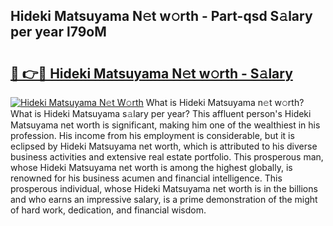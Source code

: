 ## Hideki Matsuyama N𝚎t w𝚘rth - Part-qsd S𝚊lary per year l79oM

# <h2><a href="http://gc459y.nevu.top/?p=Hideki+Matsuyama">🔗 👉🔴 Hideki Matsuyama N𝚎t w𝚘rth - S𝚊lary</a></h2>

[![Hideki Matsuyama N𝚎t W𝚘rth](https://i.imgur.com/Oavwk0R.jpeg)](http://gc459y.nevu.top/?p=Hideki+Matsuyama)
What is Hideki Matsuyama n𝚎t w𝚘rth? What is Hideki Matsuyama s𝚊lary per year?
This affluent person's Hideki Matsuyama net worth is significant, making him one of the wealthiest in his profession. His income from his employment is considerable, but it is eclipsed by Hideki Matsuyama net worth, which is attributed to his diverse business activities and extensive real estate portfolio. This prosperous man, whose Hideki Matsuyama net worth is among the highest globally, is renowned for his business acumen and financial intelligence. This prosperous individual, whose Hideki Matsuyama net worth is in the billions and who earns an impressive salary, is a prime demonstration of the might of hard work, dedication, and financial wisdom.
